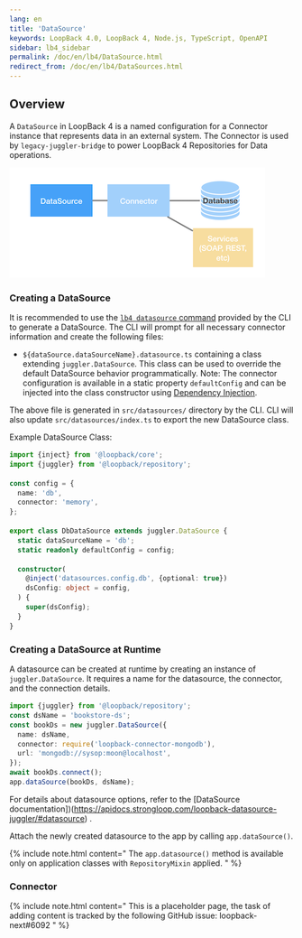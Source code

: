 ```yaml
---
lang: en
title: 'DataSource'
keywords: LoopBack 4.0, LoopBack 4, Node.js, TypeScript, OpenAPI
sidebar: lb4_sidebar
permalink: /doc/en/lb4/DataSource.html
redirect_from: /doc/en/lb4/DataSources.html
---
```


## Overview

A `DataSource` in LoopBack 4 is a named configuration for a Connector instance
that represents data in an external system. The Connector is used by
`legacy-juggler-bridge` to power LoopBack 4 Repositories for Data operations.

![Datasource diagram](imgs/datasource.png)

### Creating a DataSource

It is recommended to use the [`lb4 datasource` command](DataSource-generator.md)
provided by the CLI to generate a DataSource. The CLI will prompt for all
necessary connector information and create the following files:

- `${dataSource.dataSourceName}.datasource.ts` containing a class extending
  `juggler.DataSource`. This class can be used to override the default
  DataSource behavior programmatically. Note: The connector configuration is
  available in a static property `defaultConfig` and can be injected into the
  class constructor using [Dependency Injection](Dependency-injection.md).

The above file is generated in `src/datasources/` directory by the CLI. CLI will
also update `src/datasources/index.ts` to export the new DataSource class.

Example DataSource Class:

```ts
import {inject} from '@loopback/core';
import {juggler} from '@loopback/repository';

const config = {
  name: 'db',
  connector: 'memory',
};

export class DbDataSource extends juggler.DataSource {
  static dataSourceName = 'db';
  static readonly defaultConfig = config;

  constructor(
    @inject('datasources.config.db', {optional: true})
    dsConfig: object = config,
  ) {
    super(dsConfig);
  }
}
```

### Creating a DataSource at Runtime

A datasource can be created at runtime by creating an instance of
`juggler.DataSource`. It requires a name for the datasource, the connector, and
the connection details.

```ts
import {juggler} from '@loopback/repository';
const dsName = 'bookstore-ds';
const bookDs = new juggler.DataSource({
  name: dsName,
  connector: require('loopback-connector-mongodb'),
  url: 'mongodb://sysop:moon@localhost',
});
await bookDs.connect();
app.dataSource(bookDs, dsName);
```

For details about datasource options, refer to the [DataSource
documentation])(https://apidocs.strongloop.com/loopback-datasource-juggler/#datasource)
.

Attach the newly created datasource to the app by calling `app.dataSource()`.

{% include note.html content="
The `app.datasource()` method is available only on application classes
with `RepositoryMixin` applied.
" %}

### Connector

{% include note.html content=" This is a placeholder page, the task of adding content is tracked by the following GitHub issue: loopback-next#6092 " %}

<!-- TODO

- what is connectors
- what role it plays in req/res cycle, and what relation it has between model and other artifacts (briefly)
- connector types (add links ):
  - SQL (transaction), NoSQL (freeform properties)
  - Services connectors (service proxy) and others
  - (optional) In-memory connector
  - (optional) Community connector

  -->
